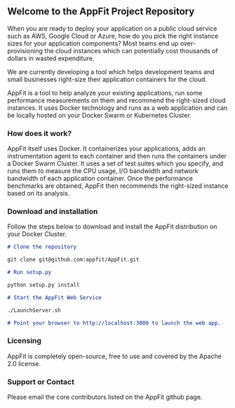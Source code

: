 ## Welcome to the AppFit Project Repository

When you are ready to deploy your application on a public cloud service such as AWS, Google Cloud or Azure, how do you pick the right instance sizes for your application components? Most teams end up over-provisioning the cloud instances which can potentially cost thousands of dollars in wasted expenditure.

We are currently developing a tool which helps development teams and small businesses right-size their application containers for the cloud.

AppFit is a tool to help analyze your existing applications, run some performance measurements on them and recommend the right-sized cloud instances. It uses Docker technology and runs as a web application and can be locally hosted on your Docker Swarm or Kubernetes Cluster.

### How does it work?

AppFit itself uses Docker. It containerizes your applications, adds an instrumentation agent to each container and then runs the containers under a Docker Swarm Cluster. It uses a set of test suites which you specify, and runs them to measure the CPU usage, I/O bandwidth and network bandwidth of each application container. Once the performance benchmarks are obtained, AppFit then recommends the right-sized instance based on its analysis.

### Download and installation

Follow the steps below to download and install the AppFit distribution on your Docker Cluster.

```markdown
# Clone the repository

git clone git@github.com:appfit/AppFit.git

# Run setup.py

python setup.py install

# Start the AppFit Web Service

./LaunchServer.sh

# Point your browser to http://localhost:3000 to launch the web app.

```

### Licensing

AppFit is completely open-source, free to use and covered by the Apache 2.0 license.

### Support or Contact

Please email the core contributors listed on the AppFit github page.
